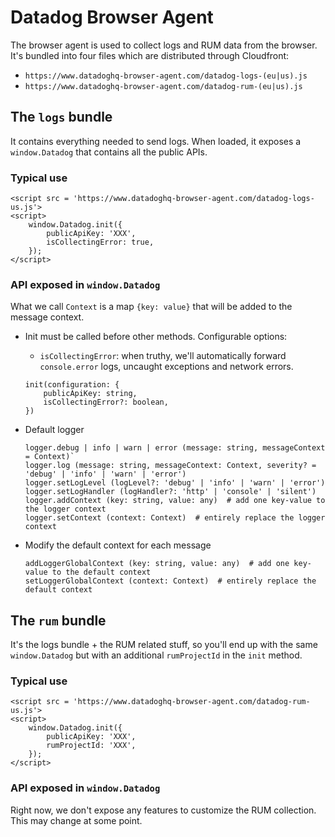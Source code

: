 # Datadog Browser Agent

The browser agent is used to collect logs and RUM data from the browser.
It's bundled into four files which are distributed through Cloudfront:

- `https://www.datadoghq-browser-agent.com/datadog-logs-(eu|us).js`
- `https://www.datadoghq-browser-agent.com/datadog-rum-(eu|us).js`

## The `logs` bundle

It contains everything needed to send logs. When loaded, it exposes a `window.Datadog` that
contains all the public APIs.

### Typical use

```
<script src = 'https://www.datadoghq-browser-agent.com/datadog-logs-us.js'>
<script>
    window.Datadog.init({
        publicApiKey: 'XXX',
        isCollectingError: true,
    });
</script>
```

### API exposed in `window.Datadog`

What we call `Context` is a map `{key: value}` that will be added to the message context.

- Init must be called before other methods. Configurable options:

  - `isCollectingError`: when truthy, we'll automatically forward `console.error` logs, uncaught exceptions and network errors.

  ```
  init(configuration: {
      publicApiKey: string,
      isCollectingError?: boolean,
  })
  ```

- Default logger

  ```
  logger.debug | info | warn | error (message: string, messageContext = Context)`
  logger.log (message: string, messageContext: Context, severity? = 'debug' | 'info' | 'warn' | 'error')
  logger.setLogLevel (logLevel?: 'debug' | 'info' | 'warn' | 'error')
  logger.setLogHandler (logHandler?: 'http' | 'console' | 'silent')
  logger.addContext (key: string, value: any)  # add one key-value to the logger context
  logger.setContext (context: Context)  # entirely replace the logger context
  ```

- Modify the default context for each message
  ```
  addLoggerGlobalContext (key: string, value: any)  # add one key-value to the default context
  setLoggerGlobalContext (context: Context)  # entirely replace the default context
  ```

## The `rum` bundle

It's the logs bundle + the RUM related stuff, so you'll end up with the same
`window.Datadog` but with an additional `rumProjectId` in the `init` method.

### Typical use

```
<script src = 'https://www.datadoghq-browser-agent.com/datadog-rum-us.js'>
<script>
    window.Datadog.init({
        publicApiKey: 'XXX',
        rumProjectId: 'XXX',
    });
</script>
```

### API exposed in `window.Datadog`

Right now, we don't expose any features to customize the RUM collection.
This may change at some point.
